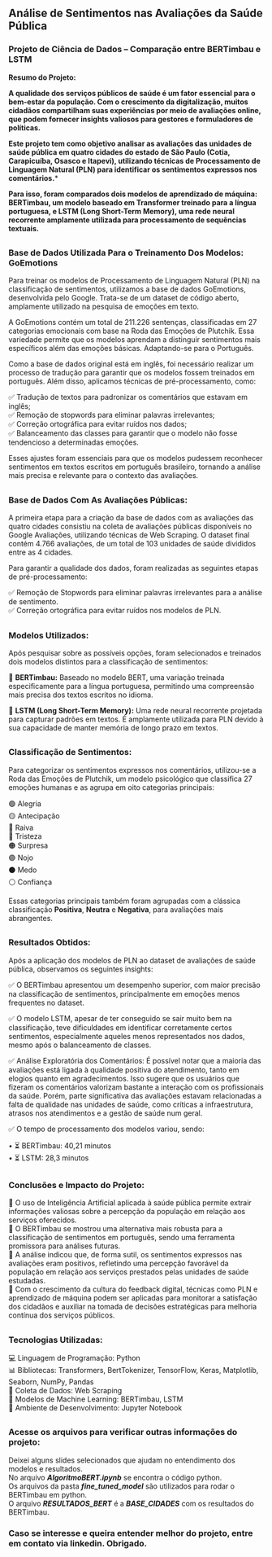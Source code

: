 ## **Análise de Sentimentos nas Avaliações da Saúde Pública**

### **Projeto de Ciência de Dados – Comparação entre BERTimbau e LSTM**

**Resumo do Projeto:**

**A qualidade dos serviços públicos de saúde é um fator essencial para o bem-estar da população. Com o crescimento da digitalização, muitos cidadãos compartilham suas experiências por meio de avaliações online, que podem fornecer insights valiosos para gestores e formuladores de políticas.**

**Este projeto tem como objetivo analisar as avaliações das unidades de saúde pública em quatro cidades do estado de São Paulo (Cotia, Carapicuíba, Osasco e Itapevi), utilizando técnicas de Processamento de Linguagem Natural (PLN) para identificar os sentimentos expressos nos comentários.***   

**Para isso, foram comparados dois modelos de aprendizado de máquina: BERTimbau, um modelo baseado em Transformer treinado para a língua portuguesa, e LSTM (Long Short-Term Memory), uma rede neural recorrente amplamente utilizada para processamento de sequências textuais.**

##
### Base de Dados Utilizada Para o Treinamento Dos Modelos: GoEmotions
Para treinar os modelos de Processamento de Linguagem Natural (PLN) na classificação de sentimentos, utilizamos a base de dados GoEmotions, desenvolvida pelo Google. Trata-se de um dataset de código aberto, amplamente utilizado na pesquisa de emoções em texto.

A GoEmotions contém um total de 211.226 sentenças, classificadas em 27 categorias emocionais com base na Roda das Emoções de Plutchik. Essa variedade permite que os modelos aprendam a distinguir sentimentos mais específicos além das emoções básicas.
Adaptando-se para o Português.   

Como a base de dados original está em inglês, foi necessário realizar um processo de tradução para garantir que os modelos fossem treinados em português. Além disso, aplicamos técnicas de pré-processamento, como:   

✅ Tradução de textos para padronizar os comentários que estavam em inglês;   
✅ Remoção de stopwords para eliminar palavras irrelevantes;  
✅ Correção ortográfica para evitar ruídos nos dados;  
✅ Balanceamento das classes para garantir que o modelo não fosse tendencioso a determinadas emoções.   

Esses ajustes foram essenciais para que os modelos pudessem reconhecer sentimentos em textos escritos em português brasileiro, tornando a análise mais precisa e relevante para o contexto das avaliações.   

##
### Base de Dados Com As Avaliações Públicas:   
A primeira etapa para a criação da base de dados com as avaliações das quatro cidades consistiu na coleta de avaliações públicas disponíveis no Google Avaliações, utilizando técnicas de Web Scraping. O dataset final contém 4.766 avaliações, de um total de 103 unidades de saúde divididos entre as 4 cidades.

Para garantir a qualidade dos dados, foram realizadas as seguintes etapas de pré-processamento:   

✅ Remoção de Stopwords para eliminar palavras irrelevantes para a análise de sentimento.   
✅ Correção ortográfica para evitar ruídos nos modelos de PLN.  

##
### Modelos Utilizados:   
Após pesquisar sobre as possíveis opções, foram selecionados e treinados dois modelos distintos para a classificação de sentimentos:

🔹 **BERTimbau:** Baseado no modelo BERT, uma variação treinada especificamente para a língua portuguesa, permitindo uma compreensão mais precisa dos textos escritos no idioma. 

🔹 **LSTM (Long Short-Term Memory):** Uma rede neural recorrente projetada para capturar padrões em textos. É amplamente utilizada para PLN devido à sua capacidade de manter memória de longo prazo em textos. 


##
### Classificação de Sentimentos:   
Para categorizar os sentimentos expressos nos comentários, utilizou-se a Roda das Emoções de Plutchik, um modelo psicológico que classifica 27 emoções humanas e as agrupa em oito categorias principais:   

🟢 Alegria   
🟡 Antecipação   
🔴 Raiva   
🔵 Tristeza   
🟠 Surpresa   
🟣 Nojo   
⚫ Medo   
⚪ Confiança   
   
Essas categorias principais também foram agrupadas com a clássica classificação **Positiva**, **Neutra** e **Negativa**, para avaliações mais abrangentes. 

##
### Resultados Obtidos:
Após a aplicação dos modelos de PLN ao dataset de avaliações de saúde pública, observamos os seguintes insights:   

✅ O BERTimbau apresentou um desempenho superior, com maior precisão na classificação de sentimentos, principalmente em emoções menos frequentes no dataset.    

✅ O modelo LSTM, apesar de ter conseguido se sair muito bem na classificação, teve dificuldades em identificar corretamente certos sentimentos, especialmente aqueles menos representados nos dados, mesmo após o balanceamento de classes.   

✅ Análise Exploratória dos Comentários: É possível notar que a maioria das avaliações está ligada à qualidade positiva do atendimento, tanto em elogios quanto em agradecimentos.  Isso sugere que os usuários que fizeram os comentários valorizam bastante a interação com os profissionais da saúde. Porém, parte significativa das avaliações estavam relacionadas a falta de qualidade nas unidades de saúde, como críticas a infraestrutura, atrasos nos atendimentos e a gestão de saúde num geral.  

✅ O tempo de processamento dos modelos variou, sendo:   

•	⏳ BERTimbau: 40,21 minutos   
•	⏳ LSTM: 28,3 minutos   

##
### Conclusões e Impacto do Projeto:
📌 O uso de Inteligência Artificial aplicada à saúde pública permite extrair informações valiosas sobre a percepção da população em relação aos serviços oferecidos.   
📌 O BERTimbau se mostrou uma alternativa mais robusta para a classificação de sentimentos em português, sendo uma ferramenta promissora para análises futuras.   
📌 A análise indicou que, de forma sutil, os sentimentos expressos nas avaliações eram positivos, refletindo uma percepção favorável da população em relação aos serviços prestados pelas unidades de saúde estudadas.   
📌 Com o crescimento da cultura do feedback digital, técnicas como PLN e aprendizado de máquina podem ser aplicadas para monitorar a satisfação dos cidadãos e auxiliar na tomada de decisões estratégicas para melhoria contínua dos serviços públicos.   

##
### Tecnologias Utilizadas:   
💻 Linguagem de Programação: Python    
📊 Bibliotecas: Transformers, BertTokenizer, TensorFlow, Keras, Matplotlib, Seaborn, NumPy, Pandas   
📡 Coleta de Dados: Web Scraping    
🤖 Modelos de Machine Learning: BERTimbau, LSTM   
📂 Ambiente de Desenvolvimento: Jupyter Notebook   


##
### Acesse os arquivos para verificar outras informações do projeto:   
   
Deixei alguns slides selecionados que ajudam no entendimento dos modelos e resultados.    
No arquivo ***AlgoritmoBERT.ipynb*** se encontra o código python.   
Os arquivos da pasta ***fine_tuned_model*** são utilizados para rodar o BERTimbau em python.   
O arquivo ***RESULTADOS_BERT*** é a ***BASE_CIDADES*** com os resultados do BERTimbau.   

### Caso se interesse e queira entender melhor do projeto, entre em contato via linkedin. Obrigado.